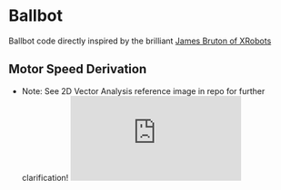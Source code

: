 # Ballbot
Ballbot code directly inspired by the brilliant [James Bruton of XRobots](https://github.com/XRobots/3D_BB8_Public)

## Motor Speed Derivation
* Note: See 2D Vector Analysis reference image in repo for further clarification!
![equation](http://latex.codecogs.com/png.latex?%5Cdpi%7B150%7D%20%5C%5C%5C%5C%20x%5Crightarrow%20-v_i%5Ccos%28%5Cfrac%7B%5Cpi%7D%7B2%7D-%5Ctheta_i%29%3DV%5Ccos%28%5Cphi%29%20%5C%5C%5C%5C%20y%5Crightarrow%20v_i%5Csin%28%5Cfrac%7B%5Cpi%7D%7B2%7D-%5Ctheta_i%29%3DV%5Csin%28%5Cphi%29%20%5C%5C%5C%5C%20v_i%20%5Cbegin%7Bbmatrix%7D%20-%5Csin%28%5Ctheta_i%29%20%26%200%20%5C%5C%200%20%26%20%5Ccos%28%5Ctheta_i%29%20%5Cend%7Bbmatrix%7D%20%5Cbegin%7Bbmatrix%7D%20x%5C%5Cy%20%5Cend%7Bbmatrix%7D%20%3D%20V%20%5Cbegin%7Bbmatrix%7D%20%5Ccos%28%5Cphi%29%20%26%200%20%5C%5C%200%20%26%20%5Csin%28%5Cphi%29%20%5Cend%7Bbmatrix%7D%20%5Cbegin%7Bbmatrix%7D%20x%20%5C%5C%20y%20%5Cend%7Bbmatrix%7D)
